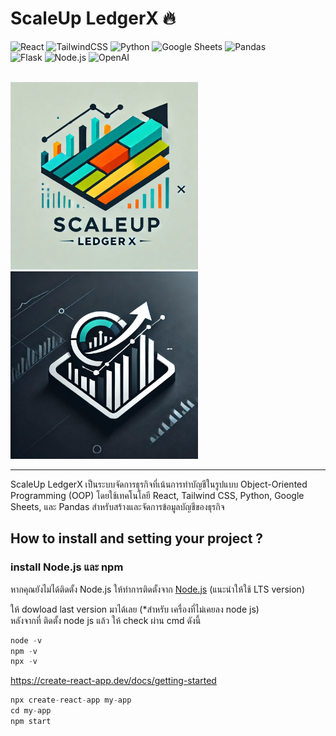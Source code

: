 # ScaleUp LedgerX 🔥
![React](https://img.shields.io/badge/React-18.2.0-blue?logo=react)
![TailwindCSS](https://img.shields.io/badge/TailwindCSS-3.0.0-38B2AC?logo=tailwindcss)
![Python](https://img.shields.io/badge/Python-3.9.0-yellow?logo=python)
![Google Sheets](https://img.shields.io/badge/Google%20Sheets-API-green?logo=googlesheets)
![Pandas](https://img.shields.io/badge/Pandas-1.4.3-blue?logo=pandas)  
![Flask](https://img.shields.io/badge/Flask-2.0.2-black?logo=flask)
![Node.js](https://img.shields.io/badge/Node.js-16.13.0-green?logo=nodedotjs) 
![OpenAI](https://img.shields.io/badge/OpenAI-ChatGPT-412991?logo=openai)
<br><br>

<p align="">
  <img src="./Logo/logo_.jpg" alt="Logo" width="300" /> 
  <img src="./Logo/logo1_.jpg" alt="Logo" width="300" />
</p>
<hr>



ScaleUp LedgerX เป็นระบบจัดการธุรกิจที่เน้นการทำบัญชีในรูปแบบ Object-Oriented Programming (OOP) โดยใช้เทคโนโลยี React, Tailwind CSS, Python, Google Sheets, และ Pandas สำหรับสร้างและจัดการข้อมูลบัญชีของธุรกิจ

## How to install and setting your project ?

### install Node.js และ npm

หากคุณยังไม่ได้ติดตั้ง Node.js ให้ทำการติดตั้งจาก [Node.js](https://nodejs.org/) (แนะนำให้ใช้ LTS version) <br>

ให้ dowload last version มาได้เลย (*สำหรับ เครื่องที่ไม่เคยลง node js)  
หลังจากที่ ติดตั้ง node js แล้ว ให้ check ผ่าน cmd ดังนี้
```python
node -v
npm -v
npx -v
```
https://create-react-app.dev/docs/getting-started
```python
npx create-react-app my-app
cd my-app
npm start
```







